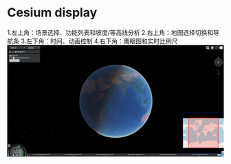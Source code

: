 # Cesium display
1.左上角：场景选择、功能列表和坡度/等高线分析
2.右上角：地图选择切换和导航条
3.左下角：时间、动画控制
4.右下角：鹰眼图和实时比例尺
![Cesium项目面板](./Cesium/display/Cesium01.png)

